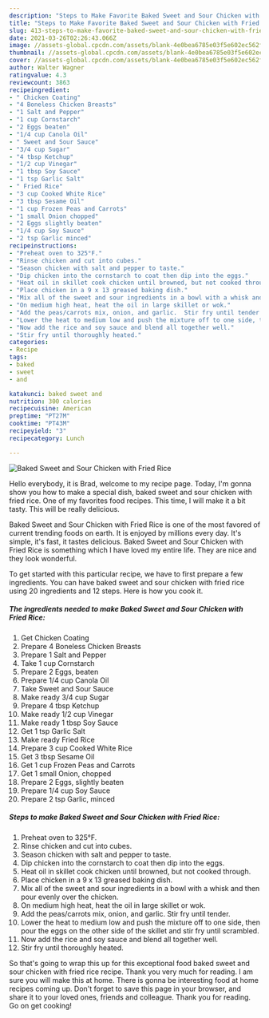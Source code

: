 ```yaml
---
description: "Steps to Make Favorite Baked Sweet and Sour Chicken with Fried Rice"
title: "Steps to Make Favorite Baked Sweet and Sour Chicken with Fried Rice"
slug: 413-steps-to-make-favorite-baked-sweet-and-sour-chicken-with-fried-rice
date: 2021-03-26T02:26:43.066Z
image: //assets-global.cpcdn.com/assets/blank-4e0bea6785e03f5e602ec562f230caae08da540cada707380b4fe1bbebba43da.png
thumbnail: //assets-global.cpcdn.com/assets/blank-4e0bea6785e03f5e602ec562f230caae08da540cada707380b4fe1bbebba43da.png
cover: //assets-global.cpcdn.com/assets/blank-4e0bea6785e03f5e602ec562f230caae08da540cada707380b4fe1bbebba43da.png
author: Walter Wagner
ratingvalue: 4.3
reviewcount: 3863
recipeingredient:
- " Chicken Coating"
- "4 Boneless Chicken Breasts"
- "1 Salt and Pepper"
- "1 cup Cornstarch"
- "2 Eggs beaten"
- "1/4 cup Canola Oil"
- " Sweet and Sour Sauce"
- "3/4 cup Sugar"
- "4 tbsp Ketchup"
- "1/2 cup Vinegar"
- "1 tbsp Soy Sauce"
- "1 tsp Garlic Salt"
- " Fried Rice"
- "3 cup Cooked White Rice"
- "3 tbsp Sesame Oil"
- "1 cup Frozen Peas and Carrots"
- "1 small Onion chopped"
- "2 Eggs slightly beaten"
- "1/4 cup Soy Sauce"
- "2 tsp Garlic minced"
recipeinstructions:
- "Preheat oven to 325°F."
- "Rinse chicken and cut into cubes."
- "Season chicken with salt and pepper to taste."
- "Dip chicken into the cornstarch to coat then dip into the eggs."
- "Heat oil in skillet cook chicken until browned, but not cooked through."
- "Place chicken in a 9 x 13 greased baking dish."
- "Mix all of the sweet and sour ingredients in a bowl with a whisk and then pour evenly over the chicken."
- "On medium high heat, heat the oil in large skillet or wok."
- "Add the peas/carrots mix, onion, and garlic.  Stir fry until tender."
- "Lower the heat to medium low and push the mixture off to one side, then pour the eggs on the other side of the skillet and stir fry until scrambled."
- "Now add the rice and soy sauce and blend all together well."
- "Stir fry until thoroughly heated."
categories:
- Recipe
tags:
- baked
- sweet
- and

katakunci: baked sweet and 
nutrition: 300 calories
recipecuisine: American
preptime: "PT27M"
cooktime: "PT43M"
recipeyield: "3"
recipecategory: Lunch

---
```



![Baked Sweet and Sour Chicken with Fried Rice](//assets-global.cpcdn.com/assets/blank-4e0bea6785e03f5e602ec562f230caae08da540cada707380b4fe1bbebba43da.png)

Hello everybody, it is Brad, welcome to my recipe page. Today, I'm gonna show you how to make a special dish, baked sweet and sour chicken with fried rice. One of my favorites food recipes. This time, I will make it a bit tasty. This will be really delicious.



Baked Sweet and Sour Chicken with Fried Rice is one of the most favored of current trending foods on earth. It is enjoyed by millions every day. It's simple, it's fast, it tastes delicious. Baked Sweet and Sour Chicken with Fried Rice is something which I have loved my entire life. They are nice and they look wonderful.


To get started with this particular recipe, we have to first prepare a few ingredients. You can have baked sweet and sour chicken with fried rice using 20 ingredients and 12 steps. Here is how you cook it.

<!--inarticleads1-->

##### The ingredients needed to make Baked Sweet and Sour Chicken with Fried Rice:

1. Get  Chicken Coating
1. Prepare 4 Boneless Chicken Breasts
1. Prepare 1 Salt and Pepper
1. Take 1 cup Cornstarch
1. Prepare 2 Eggs, beaten
1. Prepare 1/4 cup Canola Oil
1. Take  Sweet and Sour Sauce
1. Make ready 3/4 cup Sugar
1. Prepare 4 tbsp Ketchup
1. Make ready 1/2 cup Vinegar
1. Make ready 1 tbsp Soy Sauce
1. Get 1 tsp Garlic Salt
1. Make ready  Fried Rice
1. Prepare 3 cup Cooked White Rice
1. Get 3 tbsp Sesame Oil
1. Get 1 cup Frozen Peas and Carrots
1. Get 1 small Onion, chopped
1. Prepare 2 Eggs, slightly beaten
1. Prepare 1/4 cup Soy Sauce
1. Prepare 2 tsp Garlic, minced




<!--inarticleads2-->

##### Steps to make Baked Sweet and Sour Chicken with Fried Rice:

1. Preheat oven to 325°F.
1. Rinse chicken and cut into cubes.
1. Season chicken with salt and pepper to taste.
1. Dip chicken into the cornstarch to coat then dip into the eggs.
1. Heat oil in skillet cook chicken until browned, but not cooked through.
1. Place chicken in a 9 x 13 greased baking dish.
1. Mix all of the sweet and sour ingredients in a bowl with a whisk and then pour evenly over the chicken.
1. On medium high heat, heat the oil in large skillet or wok.
1. Add the peas/carrots mix, onion, and garlic.  Stir fry until tender.
1. Lower the heat to medium low and push the mixture off to one side, then pour the eggs on the other side of the skillet and stir fry until scrambled.
1. Now add the rice and soy sauce and blend all together well.
1. Stir fry until thoroughly heated.




So that's going to wrap this up for this exceptional food baked sweet and sour chicken with fried rice recipe. Thank you very much for reading. I am sure you will make this at home. There is gonna be interesting food at home recipes coming up. Don't forget to save this page in your browser, and share it to your loved ones, friends and colleague. Thank you for reading. Go on get cooking!
